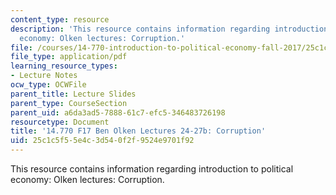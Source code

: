 ```yaml
---
content_type: resource
description: 'This resource contains information regarding introduction to political
  economy: Olken lectures: Corruption.'
file: /courses/14-770-introduction-to-political-economy-fall-2017/25c1c5f55e4c3d540f2f9524e9701f92_MIT14_770F17_lec24_27b.pdf
file_type: application/pdf
learning_resource_types:
- Lecture Notes
ocw_type: OCWFile
parent_title: Lecture Slides
parent_type: CourseSection
parent_uid: a6da3ad5-7888-61c7-efc5-346483726198
resourcetype: Document
title: '14.770 F17 Ben Olken Lectures 24-27b: Corruption'
uid: 25c1c5f5-5e4c-3d54-0f2f-9524e9701f92
---
```

This resource contains information regarding introduction to political economy: Olken lectures: Corruption.

